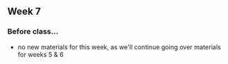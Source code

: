 ## Week 7

### Before class...

* no new materials for this week, as we'll continue going over materials for weeks 5 & 6

